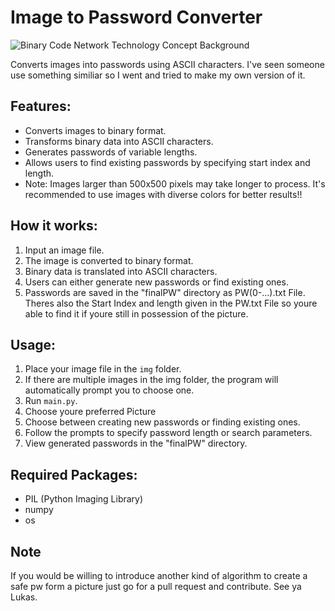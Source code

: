 # Image to Password Converter

![Binary Code Network Technology Concept Background](https://img.freepik.com/free-vector/binary-code-netwrok-technology-concept-background_1017-13992.jpg?w=1380&t=st=1713483353~exp=1713483953~hmac=ac28be3a0c820b7b71e44899b8f208fa5d8016db397f3d96ae00c0ed598358de)

Converts images into passwords using ASCII characters.
I've seen someone use something similiar so I went and tried to make my own version of it.

## Features:

- Converts images to binary format.
- Transforms binary data into ASCII characters.
- Generates passwords of variable lengths.
- Allows users to find existing passwords by specifying start index and length.
- Note: Images larger than 500x500 pixels may take longer to process. It's recommended to use images with diverse colors for better results!!

## How it works:

1. Input an image file.
2. The image is converted to binary format.
3. Binary data is translated into ASCII characters.
4. Users can either generate new passwords or find existing ones.
5. Passwords are saved in the "finalPW" directory as PW(0-...).txt File. Theres also the Start Index and length given in the PW.txt File so youre able to find it if youre still in
   possession of the picture.

## Usage:

1. Place your image file in the `img` folder.
2. If there are multiple images in the img folder, the program will automatically prompt you to choose one.
3. Run `main.py`.
4. Choose youre preferred Picture
5. Choose between creating new passwords or finding existing ones.
6. Follow the prompts to specify password length or search parameters.
7. View generated passwords in the "finalPW" directory.

## Required Packages:

- PIL (Python Imaging Library)
- numpy
- os

## Note

If you would be willing to introduce another kind of algorithm to create a safe pw form a picture just go for a pull request and contribute.
See ya Lukas.
